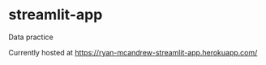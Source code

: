 # streamlit-app
Data practice

Currently hosted at https://ryan-mcandrew-streamlit-app.herokuapp.com/
